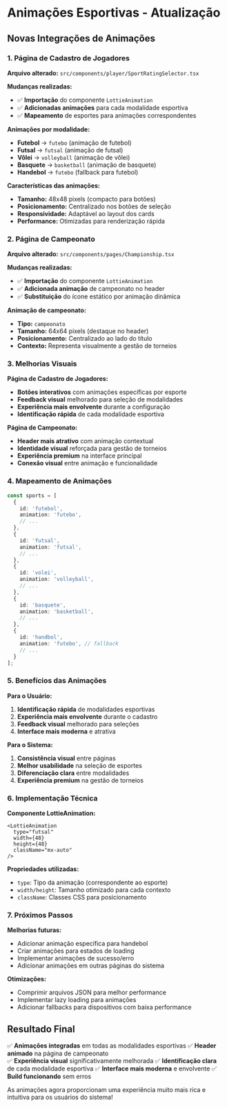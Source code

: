 # Animações Esportivas - Atualização

## Novas Integrações de Animações

### 1. Página de Cadastro de Jogadores

**Arquivo alterado:** `src/components/player/SportRatingSelector.tsx`

**Mudanças realizadas:**
- ✅ **Importação** do componente `LottieAnimation`
- ✅ **Adicionadas animações** para cada modalidade esportiva
- ✅ **Mapeamento** de esportes para animações correspondentes

**Animações por modalidade:**
- **Futebol** → `futebo` (animação de futebol)
- **Futsal** → `futsal` (animação de futsal)
- **Vôlei** → `volleyball` (animação de vôlei)
- **Basquete** → `basketball` (animação de basquete)
- **Handebol** → `futebo` (fallback para futebol)

**Características das animações:**
- **Tamanho:** 48x48 pixels (compacto para botões)
- **Posicionamento:** Centralizado nos botões de seleção
- **Responsividade:** Adaptável ao layout dos cards
- **Performance:** Otimizadas para renderização rápida

### 2. Página de Campeonato

**Arquivo alterado:** `src/components/pages/Championship.tsx`

**Mudanças realizadas:**
- ✅ **Importação** do componente `LottieAnimation`
- ✅ **Adicionada animação** de campeonato no header
- ✅ **Substituição** do ícone estático por animação dinâmica

**Animação de campeonato:**
- **Tipo:** `campeonato`
- **Tamanho:** 64x64 pixels (destaque no header)
- **Posicionamento:** Centralizado ao lado do título
- **Contexto:** Representa visualmente a gestão de torneios

### 3. Melhorias Visuais

**Página de Cadastro de Jogadores:**
- **Botões interativos** com animações específicas por esporte
- **Feedback visual** melhorado para seleção de modalidades
- **Experiência mais envolvente** durante a configuração
- **Identificação rápida** de cada modalidade esportiva

**Página de Campeonato:**
- **Header mais atrativo** com animação contextual
- **Identidade visual** reforçada para gestão de torneios
- **Experiência premium** na interface principal
- **Conexão visual** entre animação e funcionalidade

### 4. Mapeamento de Animações

```typescript
const sports = [
  {
    id: 'futebol',
    animation: 'futebo',
    // ...
  },
  {
    id: 'futsal', 
    animation: 'futsal',
    // ...
  },
  {
    id: 'volei',
    animation: 'volleyball', 
    // ...
  },
  {
    id: 'basquete',
    animation: 'basketball',
    // ...
  },
  {
    id: 'handbol',
    animation: 'futebo', // fallback
    // ...
  }
];
```

### 5. Benefícios das Animações

**Para o Usuário:**
1. **Identificação rápida** de modalidades esportivas
2. **Experiência mais envolvente** durante o cadastro
3. **Feedback visual** melhorado para seleções
4. **Interface mais moderna** e atrativa

**Para o Sistema:**
1. **Consistência visual** entre páginas
2. **Melhor usabilidade** na seleção de esportes
3. **Diferenciação clara** entre modalidades
4. **Experiência premium** na gestão de torneios

### 6. Implementação Técnica

**Componente LottieAnimation:**
```tsx
<LottieAnimation 
  type="futsal"
  width={48}
  height={48}
  className="mx-auto"
/>
```

**Propriedades utilizadas:**
- `type`: Tipo da animação (correspondente ao esporte)
- `width/height`: Tamanho otimizado para cada contexto
- `className`: Classes CSS para posicionamento

### 7. Próximos Passos

**Melhorias futuras:**
- Adicionar animação específica para handebol
- Criar animações para estados de loading
- Implementar animações de sucesso/erro
- Adicionar animações em outras páginas do sistema

**Otimizações:**
- Comprimir arquivos JSON para melhor performance
- Implementar lazy loading para animações
- Adicionar fallbacks para dispositivos com baixa performance

## Resultado Final

✅ **Animações integradas** em todas as modalidades esportivas
✅ **Header animado** na página de campeonato  
✅ **Experiência visual** significativamente melhorada
✅ **Identificação clara** de cada modalidade esportiva
✅ **Interface mais moderna** e envolvente
✅ **Build funcionando** sem erros

As animações agora proporcionam uma experiência muito mais rica e intuitiva para os usuários do sistema! 